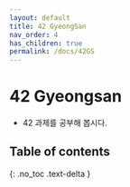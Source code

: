 ```yaml
---
layout: default
title: 42 GyeongSan
nav_order: 4
has_children: true
permalink: /docs/42GS
---
```


# 42 Gyeongsan
* 42 과제를 공부해 봅시다.

## Table of contents
{: .no_toc .text-delta }
